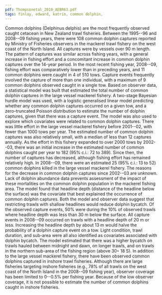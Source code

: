 ```yaml
---
pdf: Thompsonetal_2010_AEBR63.pdf
tags: finlay, edward, katrin, common dolphin, 
---
```

Common dolphins (Delphinus delphis) are the most frequently observed caught cetacean in New Zealand trawl fisheries. Between the 1995--96 and 2008--09 fishing years, there were 108 common dolphin captures reported by Ministry of Fisheries observers in the mackerel trawl fishery on the west coast of the North Island. All captures were by vessels over 90 m length. The pattern of captures was similar across fishing years, with a general increase in fishing effort and a concomitant increase in common dolphin captures over the 14-year period. In the most recent fishing year, 2008--09, fishing effort was comparatively lower than in preceding years, and 11 common dolphins were caught in 4 of 510 tows. Capture events frequently involved the capture of more than one individual, with a maximum of 9 common dolphins observed caught in a single tow. Based on observer data, a statistical model was built that estimated the total number of common dolphin captures in the large vessel mackerel fishery. A two-stage Bayesian hurdle model was used, with a logistic generalised linear model predicting whether any common dolphin captures occurred on a given tow, and a zero-truncated Poisson distribution to estimate the number of dolphin captures, given that there was a capture event. The model was also used to explore which covariates were related to common dolphin captures. There was little effort in the large vessel mackerel fishery before 2001--02, with fewer than 1000 tows per year. The estimated number of common dolphin captures was also relatively small, with a median of less than 12 captures annually. As the effort in this fishery expanded to over 2000 tows by 2002--03, there was an initial increase in the estimated number of common dolphins caught per year to 182 (95% c.i.: 72 to 389). Since then, the number of captures has decreased, although fishing effort has remained relatively high. In 2008--09, there were an estimated 25 (95% c.i.: 13 to 52) common dolphins killed in the large vessel mackerel fishery. The reasons for the decrease in common dolphin captures since 2002--03 are unknown. Lack of dolphin abundance data prevents assessment of the impact of these mortalities on the common dolphin population in the mackerel fishing area. The model found that headline depth (distance of the headline below the surface) was the covariate that best explained the occurrence of common dolphin captures. Both the model and observer data suggest that restricting trawls with shallow headlines would reduce dolphin bycatch. Of the observed capture events, 50% were during the 10% of observed trawls where headline depth was less than 30 m below the surface. All capture events in 2008--09 occurred on trawls with a headline depth of 20 m or less. Increasing the headline depth by about 13 m would halve the probability of a dolphin capture event on a tow. Light condition, trawl duration, and sub-area were all also identified as covariates associated with dolphin bycatch. The model estimated that there was a higher bycatch on trawls hauled between midnight and dawn, on longer trawls, and on trawls in the northern sub-area of the fishing region (above 30&#9702; 18 S). In addition to the large vessel mackerel fishery, there have been observed common dolphins captured in inshore trawl fisheries. Although there are large fisheries targeting inshore fisheries (e.g., 78% of all trawls on the west coast of the North Island in the 2008--09 fishing year), observer coverage has been limited to 0--0.5% per fishing year. Because of the low observer coverage, it is not possible to estimate the number of common dolphins caught in inshore fisheries.
